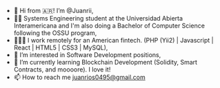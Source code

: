- 👋 Hi from 🇦🇷! I’m @Juanrii,
- 👨‍🎓 Systems Engineering student at the Universidad Abierta Interamericana and I'm also doing a Bachelor of Computer Science following the OSSU program,
- 👨🏼‍💻 I work remotely for an American fintech. (PHP (Yii2) | Javascript | React | HTML5 | CSS3 | MySQL),
- 👀 I’m interested in Software Development positions, 
- 🌱 I’m currently learning Blockchain Development (Solidity, Smart Contracts, and moooore). I love it!
- 📫 How to reach me juanrios0495@gmail.com

<!---
Juanrii/Juanrii is a ✨ special ✨ repository because its `README.md` (this file) appears on your GitHub profile.
You can click the Preview link to take a look at your changes.
--->
